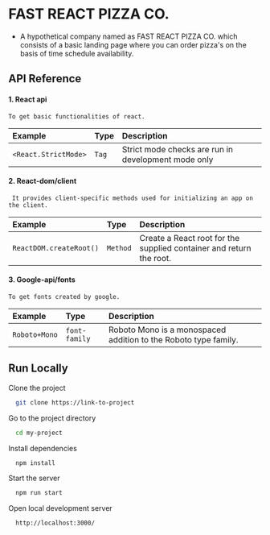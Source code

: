 # FAST REACT PIZZA CO.

- A hypothetical company named as FAST REACT PIZZA CO. which consists of a basic landing page where you can order pizza's on the basis of time schedule availability.

## API Reference

#### 1. React api

```http
To get basic functionalities of react.
```

| Example              | Type  | Description                                         |
| :------------------- | :---- | :-------------------------------------------------- |
| `<React.StrictMode>` | `Tag` | Strict mode checks are run in development mode only |

#### 2. React-dom/client

```http
 It provides client-specific methods used for initializing an app on the client.
```

| Example                 | Type     | Description                                                         |
| :---------------------- | :------- | :------------------------------------------------------------------ |
| `ReactDOM.createRoot()` | `Method` | Create a React root for the supplied container and return the root. |

#### 3. Google-api/fonts

```http
To get fonts created by google.
```

| Example       | Type          | Description                                                     |
| :------------ | :------------ | :-------------------------------------------------------------- |
| `Roboto+Mono` | `font-family` | Roboto Mono is a monospaced addition to the Roboto type family. |

## Run Locally

Clone the project

```bash
  git clone https://link-to-project
```

Go to the project directory

```bash
  cd my-project
```

Install dependencies

```bash
  npm install
```

Start the server

```bash
  npm run start
```

Open local development server

```bash
  http://localhost:3000/
```

